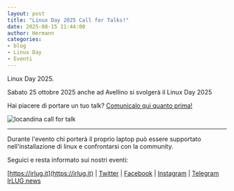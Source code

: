 ```yaml
---
layout: post
title: "Linux Day 2025 Call for Talks!"
date: 2025-08-15 11:44:00
author: Hermann
categories:
- blog
- Linux Day
- Eventi
---
```


Linux Day 2025.

Sabato 25 ottobre 2025 anche ad Avellino si svolger&agrave; il Linux Day 2025

Hai piacere di portare un tuo talk? [Comunicalo qui quanto prima!](https://forms.gle/9MLdw3BTjtdyZChv6)

![locandina call for talk](../../img/blog/2025Call4Talks.png)

<hr>
Durante l'evento chi porter&agrave; il proprio laptop pu&ograve; essere supportato nell'installazione di linux e confrontarsi con la community.

Seguici e resta informato sui nostri eventi:

[https://irlug.it](https://irlug.it) \| [Twitter](https://twitter.com/irpinialug) \| [Facebook](https://www.facebook.com/IrLUG/) \| [Instagram](https://www.instagram.com/irpinialug/) \| [Telegram IrLUG news](https://t.me/irlug)
